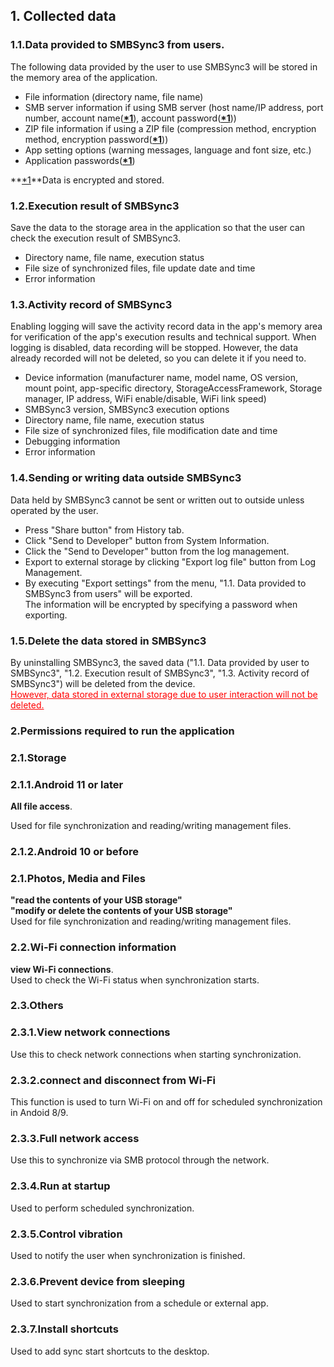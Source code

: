 ## 1. Collected data  
### 1.1.Data provided to SMBSync3 from users.  

The following data provided by the user to use SMBSync3 will be stored in the memory area of the application.  

- File information (directory name, file name)  
- SMB server information if using SMB server (host name/IP address, port number, account name(**<u>\*1</u>**), account password(**<u>\*1</u>**))  
- ZIP file information if using a ZIP file (compression method, encryption method, encryption password(**<u>\*1</u>**))  
- App setting options (warning messages, language and font size, etc.)  
- Application passwords(**<u>\*1</u>**)  

**<u>\*1</u>**Data is encrypted and stored.  

### 1.2.Execution result of SMBSync3  

Save the data to the storage area in the application so that the user can check the execution result of SMBSync3.  

- Directory name, file name, execution status  
- File size of synchronized files, file update date and time  
- Error information  

### 1.3.Activity record of SMBSync3  

Enabling logging will save the activity record data in the app's memory area for verification of the app's execution results and technical support. When logging is disabled, data recording will be stopped. However, the data already recorded will not be deleted, so you can delete it if you need to.  

- Device information (manufacturer name, model name, OS version, mount point, app-specific directory, StorageAccessFramework, Storage manager, IP address, WiFi enable/disable, WiFi link speed)  
- SMBSync3 version, SMBSync3 execution options  
- Directory name, file name, execution status  
- File size of synchronized files, file modification date and time  
- Debugging information  
- Error information  

### 1.4.Sending or writing data outside SMBSync3  

<span style="color: red;"><u></u></span>Data held by SMBSync3 cannot be sent or written out to outside unless operated by the user.  

- Press "Share button" from History tab.  
- Click "Send to Developer" button from System Information.  
- Click the "Send to Developer" button from the log management.  
- Export to external storage by clicking "Export log file" button from Log Management.  
- By executing "Export settings" from the menu, "1.1. Data provided to SMBSync3 from users" will be exported.  
The information will be encrypted by specifying a password when exporting.  

### 1.5.Delete the data stored in SMBSync3  

By uninstalling SMBSync3, the saved data ("1.1. Data provided by user to SMBSync3", "1.2. Execution result of SMBSync3", "1.3. Activity record of SMBSync3") will be deleted from the device.  
<span style="color: red;"><u>However, data stored in external storage due to user interaction will not be deleted.</u></span>  

### 2.Permissions required to run the application  

### 2.1.Storage  

### 2.1.1.Android 11 or later  
**All file access**.  

Used for file synchronization and reading/writing management files.  

### 2.1.2.Android 10 or before  

### 2.1.Photos, Media and Files  
**"read the contents of your USB storage"**  
**"modify or delete the contents of your USB storage"**  
Used for file synchronization and reading/writing management files.  

### 2.2.Wi-Fi connection information  
**view Wi-Fi connections**.  
Used to check the Wi-Fi status when synchronization starts.  

### 2.3.Others  
### 2.3.1.View network connections  
Use this to check network connections when starting synchronization.  
### 2.3.2.connect and disconnect from Wi-Fi  
This function is used to turn Wi-Fi on and off for scheduled synchronization in Andoid 8/9.  
### 2.3.3.Full network access  
Use this to synchronize via SMB protocol through the network.  
### 2.3.4.Run at startup  
Used to perform scheduled synchronization.  
### 2.3.5.Control vibration  
Used to notify the user when synchronization is finished.  
### 2.3.6.Prevent device from sleeping  
Used to start synchronization from a schedule or external app.  
### 2.3.7.Install shortcuts  
Used to add sync start shortcuts to the desktop.  

